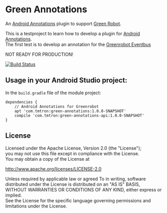 # Green Annotations

An [Android Annotations](http://androidannotations.org/) plugin to support [Green Robot](http://greenrobot.org/).

This is a testproject to learn how to develop a plugin for [Android Annotations](http://androidannotations.org/).  
The first test is to develop an annotation for the [Greenrobot Eventbus](http://greenrobot.org/eventbus/)

NOT READY FOR PRODUCTION!

[![Build Status](https://travis-ci.org/tmtron/green-annotations.svg)](https://travis-ci.org/tmtron/green-annotations/builds)

## Usage in your Android Studio project:

In the `build.gradle` file of the module project:

    dependencies {
        // Android Annotations for Greenrobot
        apt 'com.tmtron:green-annotations:1.0.0-SNAPSHOT'
        compile 'com.tmtron:green-annotations-api:1.0.0-SNAPSHOT'
    }

## License
Licensed under the Apache License, Version 2.0 (the "License");  
you may not use this file except in compliance with the License.  
You may obtain a copy of the License at

http://www.apache.org/licenses/LICENSE-2.0

Unless required by applicable law or agreed To in writing, software  
distributed under the License is distributed on an "AS IS" BASIS,  
WITHOUT WARRANTIES OR CONDITIONS OF ANY KIND, either express or implied.  
See the License for the specific language governing permissions and  
limitations under the License.
